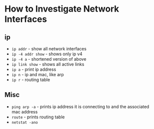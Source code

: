 # How to Investigate Network Interfaces

## ip

- `ip addr` - show all network interfaces
- `ip -4 addr show` - shows only ip v4
- `ip -4 a` - shortened version of above
- `ip link show` - shows all active links
- `ip a` - print ip address
- `ip n` - ip and mac, like arp
- `ip r` - routing table

## Misc

- `ping arp -a` - prints ip address it is connecting to and the associated mac address
- `route` - prints routing table
- `netstat -ano`

